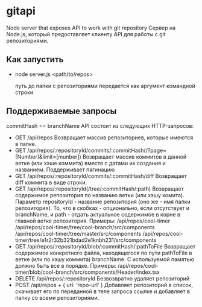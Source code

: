 # gitapi
Node server that exposes API to work with git repository
Сервер на Node.js, который предоставляет клиенту API для работы с git репозиториями.

## Как запустить
- node server.js <path/to/repos>

  путь до папки с репозиториями передается как аргумент командной строки

## Поддерживаемые запросы
commitHash == branchName
API состоит из следующих HTTP-запросов:
- GET /api/repos
  Возвращает массив репозиториев, которые имеются в папке.
- GET /api/repos/:repositoryId/commits/:commitHash(/?page=[Number]&limit=[munber])
  Возвращает массив коммитов в данной ветке (или хэше коммита) вместе с датами их создания и названием.
  Поддерживает пагинацию
- GET /api/repos/:repositoryId/commits/:commitHash/diff 
  Возвращает diff коммита в виде строки.
- GET /api/repos/:repositoryId(/tree/:commitHash/:path)
  Возвращает содержимое репозитория по названию ветки (или хэшу комита). Параметр repositoryId - название репозитория (оно же - имя папки репозитория). То, что в скобках - опционально, если отсутствует и branchName, и path - отдать актуальное содержимое в корне в главной ветке репозитория.
  Примеры:
  /api/repos/cool-timer
  /api/repos/cool-timer/tree/cool-branch/src/components
  /api/repos/cool-timer/tree/master/src/components
  /api/repos/cool-timer/tree/e1r2r32b321bdad2e1knbh231/src/components
- GET /api/repos/:repositoryId/blob/:commitHash/:pathToFile
  Возвращает содержимое конкретного файла, находящегося по пути pathToFile в ветке (или по хэшу коммита) branchName. С используемой памятью должно быть все в порядке.
  Примеры:
  /api/repos/cool-timer/blob/cool-branch/src/components/Header/index.tsx
- DELETE /api/repos/:repositoryId
  Безвозвратно удаляет репозиторий
- POST /api/repos + { url: ‘repo-url’ }
  Добавляет репозиторий в список, скачивает его по переданной в теле запроса ссылке и добавляет в папку со всеми репозиториями.
